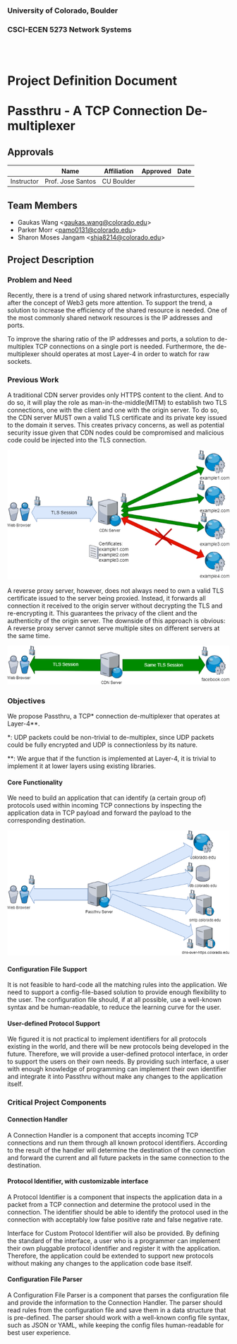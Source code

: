 ### University of Colorado, Boulder
### CSCI-ECEN 5273 Network Systems

<br><br>

# Project Definition Document <br><br> Passthru - A TCP Connection De-multiplexer

## Approvals

|  | Name | Affiliation | Approved | Date |
|---|---|---|---|---|
| Instructor | Prof. Jose Santos | CU Boulder |  |  |

## Team Members

- Gaukas Wang <[gaukas.wang@colorado.edu](mailto:gaukas.wang@colorado.edu)>
- Parker Morr <[pamo0131@colorado.edu](mailto:pamo0131@colorado.edu)>
- Sharon Moses Jangam <[shja8214@colorado.edu](mailto:shja8214@colorado.edu)>

## Project Description

### Problem and Need

Recently, there is a trend of using shared network infrasturctures, especially 
after the concept of Web3 gets more attention. To support the trend, a solution 
to increase the efficiency of the shared resource is needed. One of the most 
commonly shared network resources is the IP addresses and ports.  

To improve the sharing ratio of the IP addresses and ports, a solution to 
de-multiplex TCP connections on a single port is needed. Furthermore, the 
de-multiplexer should operates at most Layer-4 in order to watch for raw sockets.  

### Previous Work

A traditional CDN server provides only HTTPS content to the client. And to do
so, it will play the role as man-in-the-middle(MITM) to establish two TLS 
connections, one with the client and one with the origin server. To do so, 
the CDN server MUST own a valid TLS certificate and its private key issued to 
the domain it serves. This creates privacy concerns, as well as potential 
security issue given that CDN nodes could be compromised and malicious code 
could be injected into the TLS connection. 

![CDN Server](img/cdn.png "CDN Topology")

A reverse proxy server, however, does not always need to own a valid TLS 
certificate issued to the server being proxied. Instead, it forwards all 
connection it received to the origin server without decrypting the TLS 
and re-encrypting it. This guarantees the privacy of the client and the 
authenticity of the origin server. The downside of this approach is obvious: 
A reverse proxy server cannot serve multiple sites on different servers 
at the same time.

![Reverse Proxy](img/reverse_proxy.png "Reverse Proxy Topology")

### Objectives

We propose Passthru, a TCP* connection de-multiplexer that operates at Layer-4**. 

\*: UDP packets could be non-trivial to de-multiplex, since UDP packets could be fully encrypted and UDP is connectionless by its nature. 

\**: We argue that if the function is implemented at Layer-4, it is trivial to 
implement it at lower layers using existing libraries. 

#### Core Functionality

We need to build an application that can identify (a certain group of) protocols used within incoming TCP connections by inspecting the application 
data in TCP payload and forward the payload to the corresponding destination. 

![Passthru](img/passthru.png "Passthru Topology")

#### Configuration File Support

It is not feasible to hard-code all the matching rules into the application. We 
need to support a config-file-based solution to provide enough flexibility to 
the user. The configuration file should, if at all possible, use a well-known 
syntax and be human-readable, to reduce the learning curve for the user.

#### User-defined Protocol Support

We figured it is not practical to implement identifiers for all protocols 
existing in the world, and there will be new protocols being developed in the 
future. Therefore, we will provide a user-defined protocol interface, in order 
to support the users on their own needs. By providing such interface, a user 
with enough knowledge of programming can implement their own identifier and 
integrate it into Passthru without make any changes to the application itself.

### Critical Project Components

#### Connection Handler

A Connection Handler is a component that accepts incoming TCP connections and 
run them through all known protocol identifiers. According to the result of 
the handler will determine the destination of the connection and forward the 
current and all future packets in the same connection to the destination.

#### Protocol Identifier, with customizable interface

A Protocol Identifier is a component that inspects the application data in a 
packet from a TCP connection and determine the protocol used in the connection. 
The identifier should be able to identify the protocol used in the connection 
with acceptably low false positive rate and false negative rate. 

Interface for Custom Protocol Identifier will also be provided. By defining the 
standard of the interface, a user who is a programmer can implement their own 
pluggable protocol identifier and register it with the application. Therefore, 
the application could be extended to support new protocols without making any 
changes to the application code base itself.

#### Configuration File Parser

A Configuration File Parser is a component that parses the configuration file 
and provide the information to the Connection Handler. The parser should read 
rules from the configuration file and save them in a data structure that is 
pre-defined. The parser should work with a well-known config file syntax, 
such as JSON or YAML, while keeping the config files human-readable for 
best user experience.